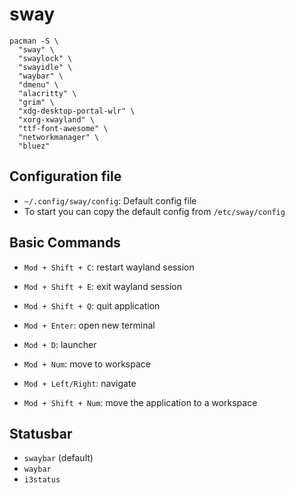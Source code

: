 # sway

```shell
pacman -S \
  "sway" \
  "swaylock" \
  "swayidle" \
  "waybar" \
  "dmenu" \
  "alacritty" \
  "grim" \
  "xdg-desktop-portal-wlr" \
  "xorg-xwayland" \
  "ttf-font-awesome" \
  "networkmanager" \
  "bluez"
```

## Configuration file

- `~/.config/sway/config`: Default config file
- To start you can copy the default config from `/etc/sway/config`

## Basic Commands

- `Mod + Shift + C`: restart wayland session
- `Mod + Shift + E`: exit wayland session
- `Mod + Shift + Q`: quit application

- `Mod + Enter`: open new terminal
- `Mod + D`: launcher

- `Mod + Num`: move to workspace
- `Mod + Left/Right`: navigate
- `Mod + Shift + Num`: move the application to a workspace

## Statusbar

- `swaybar` (default)
- `waybar`
- `i3status`
